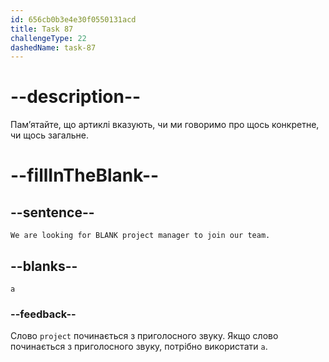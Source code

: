 ```yaml
---
id: 656cb0b3e4e30f0550131acd
title: Task 87
challengeType: 22
dashedName: task-87
---
```


# --description--

Пам’ятайте, що артиклі вказують, чи ми говоримо про щось конкретне, чи щось загальне.

# --fillInTheBlank--

## --sentence--

`We are looking for BLANK project manager to join our team.`

## --blanks--

`a`

### --feedback--

Слово `project` починається з приголосного звуку. Якщо слово починається з приголосного звуку, потрібно використати `a`.
